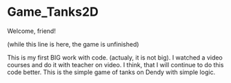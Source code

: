 # Game_Tanks2D

Welcome, friend!

(while this line is here, the game is unfinished) 


This is my first BIG work with code. (actualy, it is not big).
I watched a video courses and do it with teacher on video.
I think, that I will continue to do this code better.
This is the simple game of tanks on Dendy with simple logic.
